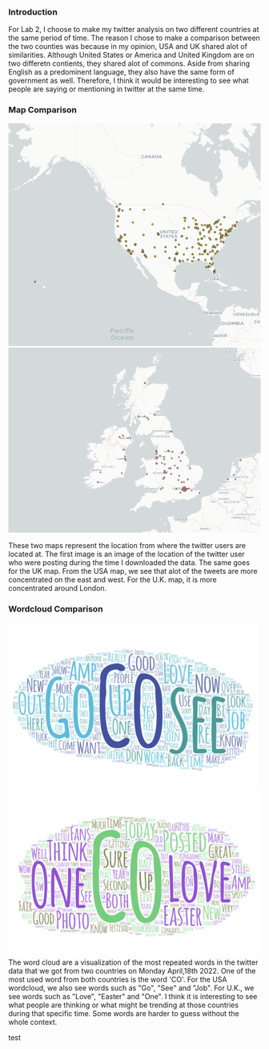 ### Introduction
For Lab 2, I choose to make my twitter analysis on two different countries at the same period of time. The reason I chose to make a comparison between the two counties was because in my opinion, USA and UK shared alot of similarities. Although United States or America and United Kingdom are on two differetn contients, they shared alot of commons. Aside from sharing English as a predominent language, they also have the same form of government as well. Therefore, I think it would be interesting to see what people are saying or mentioning in twitter at the same time.

### Map Comparison
![USA MAP](img/Screenshot_of_USA_map.png)
![UK MAP](img/Screenshot_of_UK_map.png)

These two maps represent the location from where the twitter users are located at. The first image is an image of the location of the twitter user who were posting during the time I downloaded the data. The same goes for the UK map. From the USA map, we see that alot of the tweets are more concentrated on the east and west. For the U.K. map, it is more concentrated around London.


### Wordcloud Comparison
![USA Wordcloud](img/Screenshot_of_USA_wordcloud.png)
![UK Wordcloud](img/Screenshot_of_UK_wordcloud.png)
The word cloud are a visualization of the most repeated words in the twitter data that we got from two countries on Monday April,18th 2022. One of the most used word from both countries is the word 'CO'. For the USA wordcloud, we also see words such as "Go", "See" and "Job". For U.K., we see words such as "Love", "Easter" and "One". I think it is interesting to see what people are thinking or what might be trending at those countries during that specific time. Some words are harder to guess without the whole context.

test